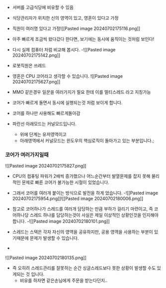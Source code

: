 - 서버를 고급식당에 비유할 수 있음
- 식당관리자가 위치한 신의 영역이 있고, 영혼이 있다고 가정
- 직원이 여러명 있다고 가정![[Pasted image 20240702175116.png]]
- 아주 빠르게 조금씩 왔다갔다 한다면, 보기에는 동시에 움직이는 것처럼 보인다!
- 다시 실제 컴퓨터 처럼 비교해 봅시다. 
-![[Pasted image 20240702175142.png]]

- 로봇직원은 쓰레드
- 영혼은 CPU 코어라고 생각할 수 있습니다.
![[Pasted image 20240702175627.png]]
- MMO 같은경우 일꾼을 여러가지가 필요 한데 이를 멀티스레드 라고 지칭가능
- 코어가 빠르게 돌면서 동시에 실행되는것 처럼 보이게 합니다. 
- 코어를 하나만 사용해도 빠르게돌아감
- 파란선 아래모드는 커널모드입니다. 
	- 위에 단계는 유저영역이고
	- 아래영역에서 커널모드는 윈도우의 핵심로직이 돌아가고 있는 부분입니다.; 
### 코어가 여러가지일때
![[Pasted image 20240702175827.png]]
- CPU의 컴퓨팅 파워가 2배씩 증가했으나 어느순간부터 발열문제를 잡지 못해 물리적인 문제로 빠른 코어가 불가능한 시절이 있었습니다. 
- 그래서 코어를 여러개 붙이는 방식으로 발전을 하게 었습니다.
-![[Pasted image 20240702175954.png]]![[Pasted image 20240702180006.png]]

- 참고로 코어하나가 스레드를 여러개 담당하는 만큼 부하가 걸리기 마련이고, 즉 코어하나당 스레드 하나를 담당하는것이 사실은 제일 이상적인 상황인것을 인지해야합니다.
-![[Pasted image 20240702180101.png]]
- 스레드는 스택은 각자 자신의 영역을 공유하지만, 공용 영역을 사용하는 부분이 있기때문에 문제가 발생할 수 있습니다. 
-
![[Pasted image 20240702180135.png]]
- 즉 오히려 스레드관리를 잘못하는 순간 싱글스레드보다 못한 상황이 발생할 수도 있게되는 것 입니다. 
	- 비유를 하자면 같은손님에게 주문을 받는다던지.. 